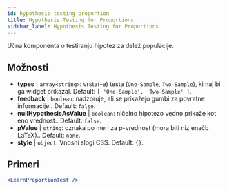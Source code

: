 ```yaml
---
id: hypothesis-testing-proportion
title: Hypothesis Testing for Proportions
sidebar_label: Hypothesis Testing for Proportions
---
```


Učna komponenta o testiranju hipotez za delež populacije.

## Možnosti

* __types__ | `array<string>`: vrsta(-e) testa (`One-Sample`, `Two-Sample`), ki naj bi ga widget prikazal. Default: `[
  'One-Sample',
  'Two-Sample'
]`.
* __feedback__ | `boolean`: nadzoruje, ali se prikažejo gumbi za povratne informacije.. Default: `false`.
* __nullHypothesisAsValue__ | `boolean`: ničelno hipotezo vedno prikaže kot eno vrednost.. Default: `false`.
* __pValue__ | `string`: oznaka po meri za p-vrednost (mora biti niz enačb LaTeX).. Default: `none`.
* __style__ | `object`: Vnosni slogi CSS. Default: `{}`.


## Primeri

```jsx live
<LearnProportionTest />
```

